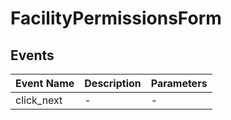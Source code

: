 # FacilityPermissionsForm

## Events

<!-- @vuese:FacilityPermissionsForm:events:start -->
|Event Name|Description|Parameters|
|---|---|---|
|click_next|-|-|

<!-- @vuese:FacilityPermissionsForm:events:end -->

